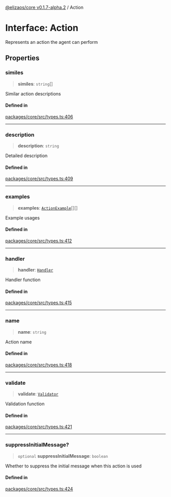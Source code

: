 [@elizaos/core v0.1.7-alpha.2](../index.md) / Action

# Interface: Action

Represents an action the agent can perform

## Properties

### similes

> **similes**: `string`[]

Similar action descriptions

#### Defined in

[packages/core/src/types.ts:406](https://github.com/elizaos/eliza/blob/main/packages/core/src/types.ts#L406)

***

### description

> **description**: `string`

Detailed description

#### Defined in

[packages/core/src/types.ts:409](https://github.com/elizaos/eliza/blob/main/packages/core/src/types.ts#L409)

***

### examples

> **examples**: [`ActionExample`](ActionExample.md)[][]

Example usages

#### Defined in

[packages/core/src/types.ts:412](https://github.com/elizaos/eliza/blob/main/packages/core/src/types.ts#L412)

***

### handler

> **handler**: [`Handler`](../type-aliases/Handler.md)

Handler function

#### Defined in

[packages/core/src/types.ts:415](https://github.com/elizaos/eliza/blob/main/packages/core/src/types.ts#L415)

***

### name

> **name**: `string`

Action name

#### Defined in

[packages/core/src/types.ts:418](https://github.com/elizaos/eliza/blob/main/packages/core/src/types.ts#L418)

***

### validate

> **validate**: [`Validator`](../type-aliases/Validator.md)

Validation function

#### Defined in

[packages/core/src/types.ts:421](https://github.com/elizaos/eliza/blob/main/packages/core/src/types.ts#L421)

***

### suppressInitialMessage?

> `optional` **suppressInitialMessage**: `boolean`

Whether to suppress the initial message when this action is used

#### Defined in

[packages/core/src/types.ts:424](https://github.com/elizaos/eliza/blob/main/packages/core/src/types.ts#L424)
